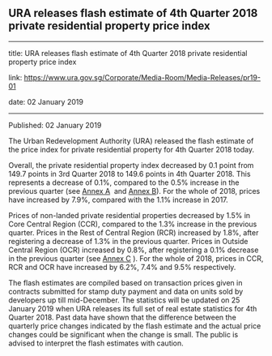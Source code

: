 ## URA releases flash estimate of 4th Quarter 2018 private residential property price index

---

title: URA releases flash estimate of 4th Quarter 2018 private residential property price index

link: https://www.ura.gov.sg/Corporate/Media-Room/Media-Releases/pr19-01

date: 02 January 2019

---

Published: 02 January 2019

The Urban Redevelopment Authority (URA) released the flash estimate of the price index for private residential property for 4th Quarter 2018 today.

Overall, the private residential property index decreased by 0.1 point from 149.7 points in 3rd Quarter 2018 to 149.6 points in 4th Quarter 2018. This represents a decrease of 0.1%, compared to the 0.5% increase in the previous quarter (see [Annex A](https://www.ura.gov.sg/-/media/Corporate/Media-Room/2019/Jan/pr19-01a.pdf)  and [Annex B](https://www.ura.gov.sg/-/media/Corporate/Media-Room/2019/Jan/pr19-01b.pdf)). For the whole of 2018, prices have increased by 7.9%, compared with the 1.1% increase in 2017.

Prices of non-landed private residential properties decreased by 1.5% in Core Central Region (CCR), compared to the 1.3% increase in the previous quarter. Prices in the Rest of Central Region (RCR) increased by 1.8%, after registering a decrease of 1.3% in the previous quarter. Prices in Outside Central Region (OCR) increased by 0.8%, after registering a 0.1% decrease in the previous quarter (see [Annex C](https://www.ura.gov.sg/-/media/Corporate/Media-Room/2019/Jan/pr19-01c.pdf) ). For the whole of 2018, prices in CCR, RCR and OCR have increased by 6.2%, 7.4% and 9.5% respectively.

The flash estimates are compiled based on transaction prices given in contracts submitted for stamp duty payment and data on units sold by developers up till mid-December. The statistics will be updated on 25 January 2019 when URA releases its full set of real estate statistics for 4th Quarter 2018. Past data have shown that the difference between the quarterly price changes indicated by the flash estimate and the actual price changes could be significant when the change is small. The public is advised to interpret the flash estimates with caution.
